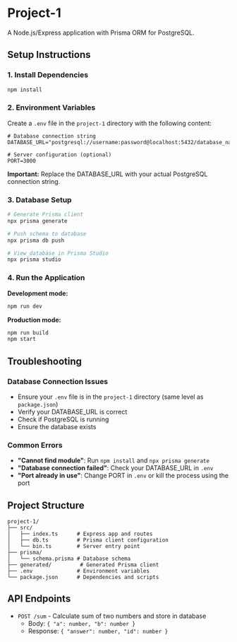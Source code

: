 # Project-1

A Node.js/Express application with Prisma ORM for PostgreSQL.

## Setup Instructions

### 1. Install Dependencies
```bash
npm install
```

### 2. Environment Variables
Create a `.env` file in the `project-1` directory with the following content:

```env
# Database connection string
DATABASE_URL="postgresql://username:password@localhost:5432/database_name"

# Server configuration (optional)
PORT=3000
```

**Important:** Replace the DATABASE_URL with your actual PostgreSQL connection string.

### 3. Database Setup
```bash
# Generate Prisma client
npx prisma generate

# Push schema to database
npx prisma db push

# View database in Prisma Studio
npx prisma studio
```

### 4. Run the Application

**Development mode:**
```bash
npm run dev
```

**Production mode:**
```bash
npm run build
npm start
```

## Troubleshooting

### Database Connection Issues
- Ensure your `.env` file is in the `project-1` directory (same level as `package.json`)
- Verify your DATABASE_URL is correct
- Check if PostgreSQL is running
- Ensure the database exists

### Common Errors
- **"Cannot find module"**: Run `npm install` and `npx prisma generate`
- **"Database connection failed"**: Check your DATABASE_URL in `.env`
- **"Port already in use"**: Change PORT in `.env` or kill the process using the port

## Project Structure
```
project-1/
├── src/
│   ├── index.ts      # Express app and routes
│   ├── db.ts         # Prisma client configuration
│   └── bin.ts        # Server entry point
├── prisma/
│   └── schema.prisma # Database schema
├── generated/         # Generated Prisma client
├── .env              # Environment variables
└── package.json      # Dependencies and scripts
```

## API Endpoints

- `POST /sum` - Calculate sum of two numbers and store in database
  - Body: `{ "a": number, "b": number }`
  - Response: `{ "answer": number, "id": number }`
